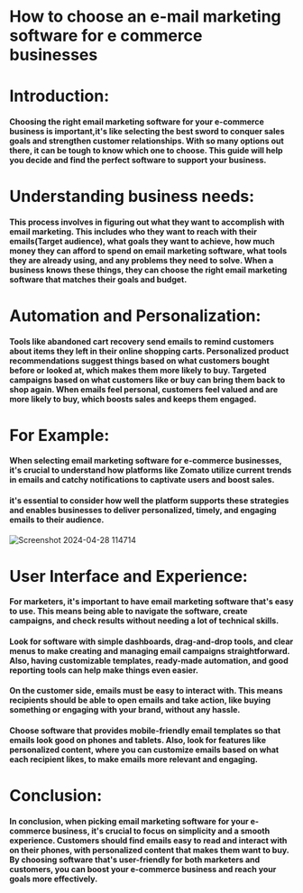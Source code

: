# **How to choose an e-mail marketing software for e commerce businesses**

# **Introduction:**
#### Choosing the right email marketing software for your e-commerce business is important,it's like selecting the best sword to conquer sales goals and strengthen customer relationships. With so many options out there, it can be tough to know which one to choose. This guide will help you decide and find the perfect software to support your business.

# **Understanding business needs:**
#### This process involves in figuring out what they want to accomplish with email marketing. This includes who they want to reach with their emails(Target audience), what goals they want to achieve, how much money they can afford to spend on email marketing software, what tools they are already using, and any problems they need to solve. When a business knows these things, they can choose the right email marketing software that matches their goals and budget.

# **Automation and Personalization:**
#### Tools like abandoned cart recovery send emails to remind customers about items they left in their online shopping carts. Personalized product recommendations suggest things based on what customers bought before or looked at, which makes them more likely to buy. Targeted campaigns based on what customers like or buy can bring them back to shop again. When emails feel personal, customers feel valued and are more likely to buy, which boosts sales and keeps them engaged.

# **For Example:**
#### When selecting email marketing software for e-commerce businesses, it's crucial to understand how platforms like Zomato utilize current trends in emails and catchy notifications to captivate users and boost sales.
#### it's essential to consider how well the platform supports these strategies and enables businesses to deliver personalized, timely, and engaging emails to their audience.

![Screenshot 2024-04-28 114714](https://github.com/Sanjayravichandar/E-mail-marketing/assets/160622183/6131dc59-5620-4bfc-b77a-b5b8de2251ca)

	
# **User Interface and Experience:**
#### For marketers, it's important to have email marketing software that's easy to use. This means being able to navigate the software, create campaigns, and check results without needing a lot of technical skills. 
#### Look for software with simple dashboards, drag-and-drop tools, and clear menus to make creating and managing email campaigns straightforward. Also, having customizable templates, ready-made automation, and good reporting tools can help make things even easier.
 
#### On the customer side, emails must be easy to interact with. This means recipients should be able to open emails and take action, like buying something or engaging with your brand, without any hassle.
 #### Choose software that provides mobile-friendly email templates so that emails look good on phones and tablets. Also, look for features like personalized content, where you can customize emails based on what each recipient likes, to make emails more relevant and engaging.
 
# **Conclusion:**
#### In conclusion, when picking email marketing software for your e-commerce business, it's crucial to focus on simplicity and a smooth experience. Customers should find emails easy to read and interact with on their phones, with personalized content that makes them want to buy. By choosing software that's user-friendly for both marketers and customers, you can boost your e-commerce business and reach your goals more effectively.
